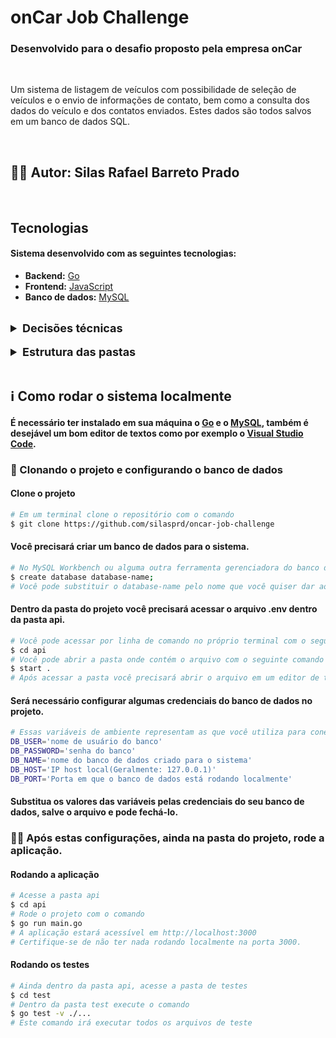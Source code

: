 # onCar Job Challenge

### Desenvolvido para o desafio proposto pela empresa onCar

<br>

<p align="left">Um sistema de listagem de veículos com possibilidade de seleção de veículos e o envio de informações de contato, bem como a consulta dos dados do veículo e dos contatos enviados. Estes dados são todos salvos em um banco de dados SQL.</p>

<br>

## 🙅‍♂️ Autor: Silas Rafael Barreto Prado

<br>

## Tecnologias

#### Sistema desenvolvido com as seguintes tecnologias:

- **Backend:** [Go](https://go.dev/)
- **Frontend:** [JavaScript](https://developer.mozilla.org/pt-BR/docs/Web/JavaScript)
- **Banco de dados:** [MySQL](https://www.mysql.com/)

<br>

<details>
    <summary style="font-size: 18px; font-weight: bolder;">Decisões técnicas</summary>
    <ul style="list-style: none;">
        <li>
            <b>Arquitetura MSC:</b><span> Foi utilizado a Arquitetura MSC na criação da api, para deixar o código bem estruturado, facilitando a manutenção e escalabilidade do código.</span>
        </li>
        <li>
            <b>ORM:</b><span> Utilizamos a biblioteca GORM da linguagem Go, para nos ajudar no mapeamento do objeto-relacional e no uso do banco de dados.</span>
        </li>
        <li>
            <b>Mock de dados com sqlmock:</b><span> Nos testes utilizamos a biblioteca sqlmock para mockagem dos dados, assim sendo possível simular um banco de dados real para realização dos teste unitários.</span>
        </li>
        <li>
            <b>Material Design:</b><span> No frontend, a biblioteca do material io foi utilizada para fornecer acesso a alguns ícones utilizados na parte web.</span>
        </li>
    </ul>
</details>

<br>

<details>
    <summary style="font-size: 18px; font-weight: bolder;">Estrutura das pastas</summary>
    <ul style="list-style: none;">
        <legend style="font-weight: bolder">BACKEND:</legend>
        <li>
            <b>/.env:</b><span> Arquivo de definição das variáveis globais.</span>
        </li>
        <li>
            <b>/.gitgnore:</b><span> Arquivo de configuração do rastreamento de controle de versão do git.</span>
        </li>
        <li>
            <b>/main.go:</b><span> Arquivo principal onde são executados os servidores web e api.</span>
        </li>
        <li>
            <b>/api:</b><span> Onde estão toda a estrutura e os arquivos da API desenvolvida na linguagem Go.</span>
        </li>
        <li>
            <b>/api/core/:</b><span> Modelos, serviços e controladores desenvolvidos para atender as requisições.</span>
        </li>
        <li>
            <b>/api/core/model/:</b><span> Modelo dos dados utilizados na API.</span>
        </li>
        <li>
            <b>/api/core/service/:</b><span> Toda a lógica do negócio, onde são executadas as querys para manipulação dos dados no banco.</span>
        </li>
        <li>
            <b>/api/core/controller/:</b><span> Onde estão os controladores, responsáveis por fazer as requisições http.</span>
        </li>
        <li>
            <b>/api/db/:</b><span> Aqui são feitas as configurações e conexão com o banco de dados, e também a auto migração das tabelas.</span>
        </li>
        <li>
            <b>/api/routes/:</b><span> Todas as definições de rotas utilizadas na aplicação.</span>
        </li>
        <li>
            <b>/api/test/:</b><span> Esta pasta contém todos os arquivos de teste. A pasta tem a mesma estrutura da pasta 'api'. Esta pasta deve simular a api para realização dos testes.</span>
        </li>
    </ul> 
    <br>
    <ul style="list-style: none;">
        <legend style="font-weight: bolder;">FRONTEND</legend>
        <li>
            <b>/web/:</b><span> Aqui estão todos os arquivos utilizados para criação da página web.</span>
        <li>
        <li>
            <b>/web/css:</b><span> Arquivo de estilização da página.</span>
        </li>
        <li>
            <b>/web/pages:</b><span> Arquivos HTML renderizados para a página.</span>
        </li>
        <li>
            <b>/web/script:</b><span> Aqui é onde está a lógica por trás do frontend, onde são feitas as chamadas para a api.</span>
        </li>
    </ul>  
</details>

<br>

## ℹ️ Como rodar o sistema localmente

#### É necessário ter instalado em sua máquina o [Go](https://go.dev/) e o [MySQL](https://www.mysql.com/), também é desejável um bom editor de textos como por exemplo o [Visual Studio Code](https://code.visualstudio.com/).

### 🎲 Clonando o projeto e configurando o banco de dados

#### Clone o projeto
```bash
# Em um terminal clone o repositório com o comando
$ git clone https://github.com/silasprd/oncar-job-challenge
```

#### Você precisará criar um banco de dados para o sistema.
```bash
# No MySQL Workbench ou alguma outra ferramenta gerenciadora do banco de dados, execute o comando
$ create database database-name;
# Você pode substituir o database-name pelo nome que você quiser dar ao seu banco de dados.
```

#### Dentro da pasta do projeto você precisará acessar o arquivo .env dentro da pasta api.
```bash
# Você pode acessar por linha de comando no próprio terminal com o seguinte comando
$ cd api
# Você pode abrir a pasta onde contém o arquivo com o seguinte comando
$ start .
# Após acessar a pasta você precisará abrir o arquivo em um editor de textos de sua escolha
```

#### Será necessário configurar algumas credenciais do banco de dados no projeto.
```bash
# Essas variáveis de ambiente representam as que você utiliza para conectar ao seu banco de dados local.
DB_USER='nome de usuário do banco'
DB_PASSWORD='senha do banco'
DB_NAME='nome do banco de dados criado para o sistema'
DB_HOST='IP host local(Geralmente: 127.0.0.1)'
DB_PORT='Porta em que o banco de dados está rodando localmente'
```
#### Substitua os valores das variáveis pelas credenciais do seu banco de dados, salve o arquivo e pode fechá-lo.

### 👨‍💻 Após estas configurações, ainda na pasta do projeto, rode a aplicação.

#### Rodando a aplicação
```bash
# Acesse a pasta api
$ cd api
# Rode o projeto com o comando
$ go run main.go
# A aplicação estará acessível em http://localhost:3000
# Certifique-se de não ter nada rodando localmente na porta 3000.
```

#### Rodando os testes
```bash
# Ainda dentro da pasta api, acesse a pasta de testes
$ cd test
# Dentro da pasta test execute o comando
$ go test -v ./...
# Este comando irá executar todos os arquivos de teste
```


